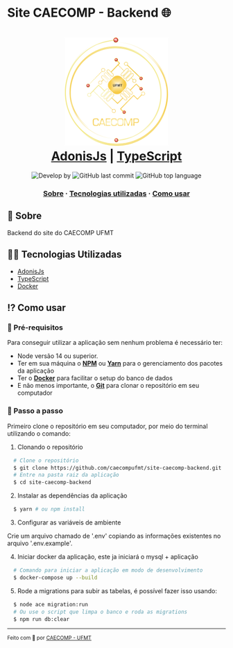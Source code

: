 # Site CAECOMP - Backend 🌐

<h1 align="center">
    <img alt="CAECOMP - Backend" src="assets/logo-caecomp.png" height="250px" />
    <br/>
  <a href="https://docs.adonisjs.com/guides/introduction" target="_blank" rel="noopener">AdonisJs</a> | <a href="https://www.typescriptlang.org/" target="_blank" rel="noopener">TypeScript</a>
</h1>

<p align="center">
  <img alt="Develop by" src="https://img.shields.io/badge/Develop%20by-CAECOMP%20UFMT-blue?style=flat&logo=Awesome-Lists">
  <img alt="GitHub last commit" src="https://img.shields.io/github/last-commit/caecompufmt/site-caecomp-backend?color=informational&style=flat&logo=GitHub-Actions">
  <img alt="GitHub top language" src="https://img.shields.io/github/languages/top/caecompufmt/site-caecomp-backend?color=important&style=flat&logo=Typescript">
<p>

<h3 align="center">
  <a href="#-sobre">Sobre</a>
  <span> · </span>
  <a href="#-tecnologias-utilizadas">Tecnologias utilizadas</a>
  <span> · </span>
  <a href="#-como-usar">Como usar</a>
</h3>

## 💭 Sobre

Backend do site do CAECOMP UFMT

## 👨‍💻 Tecnologias Utilizadas

- <a href="https://docs.adonisjs.com/guides/introduction" target="_blank" rel="noopener">AdonisJs</a>
- <a href="https://www.typescriptlang.org/" target="_blank" rel="noopener">TypeScript</a>
- <a href="https://www.docker.com/" target="_blank" rel="noopener">Docker</a>

## ⁉ Como usar

### 🤔 Pré-requisitos

Para conseguir utilizar a aplicação sem nenhum problema é necessário ter:
- Node versão 14 ou superior.
- Ter em sua máquina o **<a href="https://www.npmjs.com/" target="_blank" rel="noopener">NPM</a>** ou **<a href="https://yarnpkg.com/" target="_blank" rel="noopener">Yarn</a>** para o gerenciamento dos pacotes da aplicação
- Ter o **<a href="https://www.docker.com/" target="_blank" rel="noopener">Docker</a>** para facilitar o setup do banco de dados
- E não menos importante, o **<a href="https://git-scm.com/" target="_blank" rel="noopener">Git</a>** para clonar o repositório em seu computador

### 📝 Passo a passo

Primeiro clone o repositório em seu computador, por meio do terminal utilizando o comando:

1. Clonando o repositório

```sh
  # Clone o repositório
  $ git clone https://github.com/caecompufmt/site-caecomp-backend.git
  # Entre na pasta raiz da aplicação
  $ cd site-caecomp-backend
```

2. Instalar as dependências da aplicação

```sh
  $ yarn # ou npm install
```

3. Configurar as variáveis de ambiente

Crie um arquivo chamado de '.env' copiando as informações existentes no arquivo '.env.example'.


4. Iniciar docker da aplicação, este ja iniciará o mysql + aplicação

```sh
  # Comando para iniciar a aplicação em modo de desenvolvimento
  $ docker-compose up --build
```
5. Rode a migrations para subir as tabelas, é possível fazer isso usando:

```sh
  $ node ace migration:run
  # Ou use o script que limpa o banco e roda as migrations
  $ npm run db:clear
```

---

<sup> Feito com 💙 por <a href="https://github.com/caecompufmt" target="_blank" rel="noopener">CAECOMP - UFMT</a>
